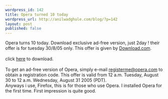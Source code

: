 ```yaml
---
wordpress_id: 142
title: Opera turned 10 today
wordpress_url: http://anilwadghule.com/blog/?p=142
layout: post
published: false
---
```

<img alt="" src="http://img234.imageshack.us/img234/1870/opera1nf.png" border="0" />Opera turns 10 today. Download exclusive ad-free version, just 2day ! their offer is for tuesday 30/8/05 only. This offer is given by <a href="http://download.com/">Download.com</a>.<br /><br />click <a href="http://www.download.com/Opera/3000-2356_4-10421507.html?tag=excl">here</a> to download.<br /><br />To get an ad-free version of Opera, simply e-mail registerme@opera.com to obtain a registration code. This offer is valid from 12 a.m. Tuesday, August 30 to 12 a.m. Wednesday, August 31 2005 (PDT).<br />Anyways i use, Firefox, this is for those who use Opera. I installed Opera for the first time. First impression is quite good.
